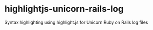 # highlightjs-unicorn-rails-log
Syntax highlighting using highlight.js for Unicorn Ruby on Rails log files
